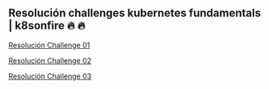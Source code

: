 ## Resolución challenges kubernetes fundamentals | k8sonfire 🔥 🔥 

[Resolución Challenge 01](./Challenge01)

[Resolución Challenge 02](./Challenge02/Challenge02.md)

[Resolución Challenge 03](./Challenge03/Challenge03.md)